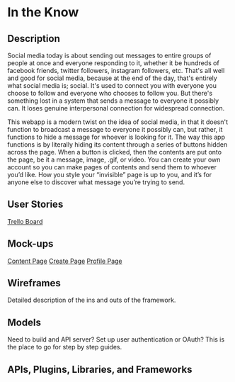 # In the Know

## Description

Social media today is about sending out messages to entire groups of people at once and everyone responding to it, whether it be hundreds of facebook friends, twitter followers, instagram followers, etc. That's all well and good for social media, because at the end of the day, that's entirely what social media is; social. It's used to connect you with everyone you choose to follow and everyone who chooses to follow you. But there's something lost in a system that sends a message to everyone it possibly can. It loses genuine interpersonal connection for widespread connection. 
 
This webapp is a modern twist on the idea of social media, in that it doesn't function to broadcast a message to everyone it possibly can, but rather, it functions to hide a message for whoever is looking for it. The way this app functions is by literally hiding its content through a series of buttons hidden across the page. When a button is clicked, then the contents are put onto the page, be it a message, image, .gif, or video. You can create your own account so you can make pages of contents and send them to whoever you’d like. How you style your “invisible” page is up to you, and it’s for anyone else to discover what message you’re trying to send.

## User Stories

[Trello Board](https://trello.com/b/MvVHhrbG/in-the-know)

## Mock-ups
[Content Page](http://i.imgur.com/9QBqDYK.png)
[Create Page](http://i.imgur.com/DHZtu8p.png)
[Profile Page](http://i.imgur.com/5BRAzzA.png)

## Wireframes

Detailed description of the ins and outs of the framework.

## Models

Need to build and API server? Set up user authentication or OAuth? This is the place to go for step by step guides.

## APIs, Plugins, Libraries, and Frameworks

<!--
1. Routing (express)
1. Flash Messages / errors
1. Database connection and ORM (knex and bookshelf)
1. User registration and authentication (passport and custom adapters)
1. Configuration [config-loader](https://github.com/alarner/config-loader)
1. Nice gulp, babel, react configuration

### Tools

* express
* react
* gulp
* sass
* browserify
* babel
* knex
* bookshelf
* passport

### To use...

1. Download / fork / clone
1. Run `npm install -g gulp knex` to install global dependencies
1. Run `npm install` to install local dependencies
1. Run `gulp` to start the server

### Todo

1. Local user login
1. Password reset
1. More oauth providers (facebook, twitter, amazon, github, bitbucket, dropbox, instagram, linkedin, slack, windows live, etc.)
1. Hierarchical user permissioning system
1. OAuth / API server
1. CSRF protection
-->
